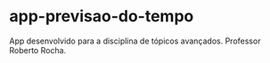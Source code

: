 # app-previsao-do-tempo
App desenvolvido para a disciplina de tópicos avançados. Professor Roberto Rocha.
